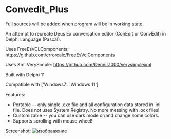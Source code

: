 # Convedit_Plus

Full sources will be added when program will be in working state.

An attempt to recreate Deus Ex conversation editor (ConEdit or ConvEdit) in Delphi Language (Pascal). 

Uses FreeEsVCLComponents: https://github.com/errorcalc/FreeEsVclComponents

Uses Xml.VerySimple: https://github.com/Dennis1000/verysimplexml

Built with Delphi 11

Compatible with ['Windows7'..'Windows 11']

Features:
* Portable -- only single .exe file and all configuration data stored in .ini file. Does not uses System Registry. No more messing with .ocx files! 
* Customizable -- you can use dark mode or/and change some colors.
* Supports scrolling with mouse wheel!

Screenshot:
![изображение](https://github.com/LoadLineCalibration/Convedit_Plus/assets/44388228/2fb0298c-7a40-46b2-b66e-dda34b58aec0)
